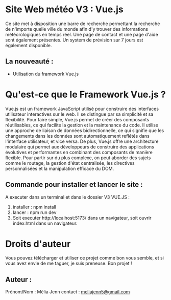# Site Web météo V3 : Vue.js

Ce site met à disposition une barre de recherche permettant la recherche de n'importe quelle ville du monde afin d'y trouver des informations météorologiques en temps réel. Une page de contact et une page d'aide sont également présentes. Un system de prévision sur 7 jours est également disponible.

## La nouveauté :

- Utilisation du framework Vue.js

# Qu'est-ce que le Framework Vue.js ?

Vue.js est un framework JavaScript utilisé pour construire des interfaces utilisateur interactives sur le web. Il se distingue par sa simplicité et sa flexibilité. Pour faire simple, Vue.js permet de créer des composants réutilisables, ce qui facilite la gestion et la maintenance du code. Il utilise une approche de liaison de données bidirectionnelle, ce qui signifie que les changements dans les données sont automatiquement reflétés dans l'interface utilisateur, et vice versa. De plus, Vue.js offre une architecture modulaire qui permet aux développeurs de construire des applications évolutives et performantes en combinant des composants de manière flexible. Pour partir sur du plus complexe, on peut aborder des sujets comme le routage, la gestion d'état centralisée, les directives personnalisées et la manipulation efficace du DOM.

## Commande pour installer et lancer le site :

A executer dans un terminal et dans le dossier V3 VUE.JS :

1. installer : npm install
2. lancer : npm run dev
3. Soit executer http://localhost:5173/ dans un navigateur, soit ouvrir index.html dans un navigateur.

# Droits d'auteur

Vous pouvez télécharger et utiliser ce projet comme bon vous semble, et si vous avez envie de me taguer, je suis preneuse.
Bon projet !

## Auteur :

Prénom/Nom : Mélia Jenn
contact : meliajenn5@gmail.com
